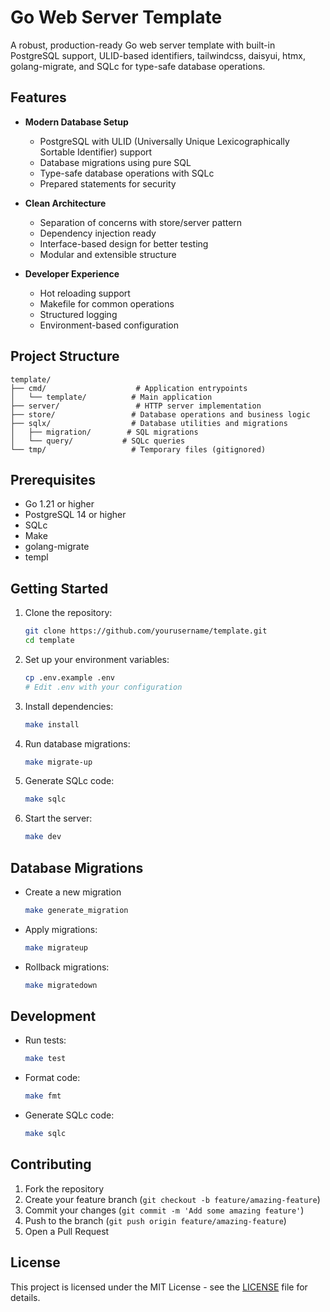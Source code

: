 # Go Web Server Template

A robust, production-ready Go web server template with built-in PostgreSQL support, ULID-based identifiers, tailwindcss, daisyui, htmx, golang-migrate, and SQLc for type-safe database operations.

## Features

- **Modern Database Setup**
  - PostgreSQL with ULID (Universally Unique Lexicographically Sortable Identifier) support
  - Database migrations using pure SQL
  - Type-safe database operations with SQLc
  - Prepared statements for security

- **Clean Architecture**
  - Separation of concerns with store/server pattern
  - Dependency injection ready
  - Interface-based design for better testing
  - Modular and extensible structure

- **Developer Experience**
  - Hot reloading support
  - Makefile for common operations
  - Structured logging
  - Environment-based configuration

## Project Structure

```table
template/
├── cmd/                    # Application entrypoints
│   └── template/          # Main application
├── server/                 # HTTP server implementation
├── store/                 # Database operations and business logic
├── sqlx/                  # Database utilities and migrations
│   ├── migration/        # SQL migrations
│   └── query/           # SQLc queries
└── tmp/                   # Temporary files (gitignored)
```

## Prerequisites

- Go 1.21 or higher
- PostgreSQL 14 or higher
- SQLc
- Make
- golang-migrate
- templ

## Getting Started

1. Clone the repository:

   ```bash
   git clone https://github.com/yourusername/template.git
   cd template
   ```

2. Set up your environment variables:

   ```bash
   cp .env.example .env
   # Edit .env with your configuration
   ```

3. Install dependencies:

   ```bash
   make install
   ```

4. Run database migrations:

   ```bash
   make migrate-up
   ```

5. Generate SQLc code:

   ```bash
   make sqlc
   ```

6. Start the server:

   ```bash
   make dev
   ```

## Database Migrations

- Create a new migration

  ```bash
  make generate_migration
  ```

- Apply migrations:

  ```bash
  make migrateup
  ```

- Rollback migrations:

  ```bash
  make migratedown
  ```

## Development

- Run tests:

  ```bash
  make test
  ```

- Format code:

  ```bash
  make fmt
  ```

- Generate SQLc code:

  ```bash
  make sqlc
  ```

## Contributing

1. Fork the repository
2. Create your feature branch (`git checkout -b feature/amazing-feature`)
3. Commit your changes (`git commit -m 'Add some amazing feature'`)
4. Push to the branch (`git push origin feature/amazing-feature`)
5. Open a Pull Request

## License

This project is licensed under the MIT License - see the [LICENSE](LICENSE) file for details.
